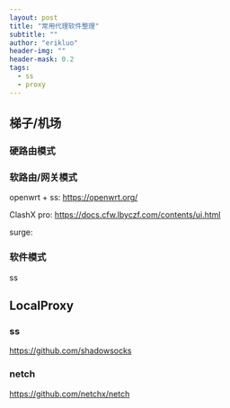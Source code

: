 ```yaml
---
layout: post
title: "常用代理软件整理"
subtitle: ""
author: "erikluo"
header-img: ""
header-mask: 0.2
tags:
  - ss
  - proxy
---
```


## 梯子/机场
### 硬路由模式

### 软路由/网关模式
openwrt + ss: <https://openwrt.org/> 

ClashX pro: https://docs.cfw.lbyczf.com/contents/ui.html 

surge: 


### 软件模式
ss

### 

## LocalProxy
### ss
<https://github.com/shadowsocks> 

### netch
<https://github.com/netchx/netch> 


